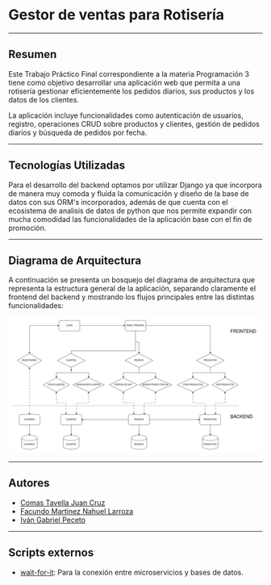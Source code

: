 # Gestor de ventas para Rotisería
---
## Resumen

Este Trabajo Práctico Final correspondiente a la materia Programación 3 tiene como objetivo desarrollar una aplicación web que permita a una rotisería gestionar eficientemente los pedidos diarios, sus productos y los datos de los clientes.

La aplicación incluye funcionalidades como autenticación de usuarios, registro, operaciones CRUD sobre productos y clientes, gestión de pedidos diarios y búsqueda de pedidos por fecha.

---

## Tecnologías Utilizadas

Para el desarrollo del backend optamos por utilizar Django ya que incorpora de manera muy comoda y fluida la comunicación y diseño de la base de datos con sus ORM's incorporados, además de que cuenta con el ecosistema de analisis de datos de python que nos permite expandir con mucha comodidad las funcionalidades de la aplicación base con el fin de promoción.

---

## Diagrama de Arquitectura

A continuación se presenta un bosquejo del diagrama de arquitectura que representa la estructura general de la aplicación, separando claramente el frontend del backend y mostrando los flujos principales entre las distintas funcionalidades:

![Diagrama de Arquitectura](graficos/grafico_arquitectura_latest.jpg)

---

## Autores

- [Comas Tavella Juan Cruz](https://github.com/juancruzct12)
- [Facundo Martinez Nahuel Larroza](https://github.com/facu24fm)
- [Iván Gabriel Peceto](https://github.com/ivanPeceto)

---

## Scripts externos

- [wait-for-it](https://github.com/vishnubob/wait-for-it): Para la conexión entre microservicios y bases de datos.
